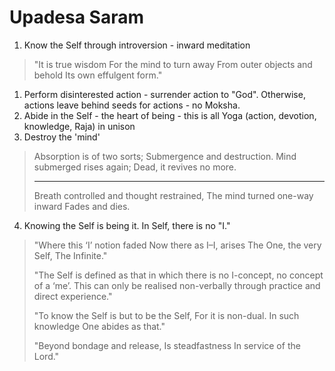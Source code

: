 # Upadesa Saram



1. Know the Self through introversion - inward meditation

> "It is true wisdom For the mind to turn away From outer objects and behold Its own effulgent form."

1. Perform disinterested action - surrender action to "God". Otherwise, actions leave behind seeds for actions - no Moksha.
2. Abide in the Self - the heart of being - this is all Yoga (action, devotion, knowledge, Raja) in unison
3. Destroy the 'mind'

> Absorption is of two sorts; Submergence and destruction. Mind submerged rises again; Dead, it revives no more.&#x20;
>
> ***
>
> Breath controlled and thought restrained, The mind turned one-way inward Fades and dies.

4. Knowing the Self is being it. In Self, there is no "I."

> "Where this ‘I’ notion faded Now there as I–I, arises The One, the very Self, The Infinite."
>
> "The Self is defined as that in which there is no I-concept, no concept of a ‘me’. This can only be realised non-verbally through practice and direct experience."
>
> "To know the Self is but to be the Self, For it is non-dual. In such knowledge One abides as that."
>
> "Beyond bondage and release, Is steadfastness In service of the Lord."

